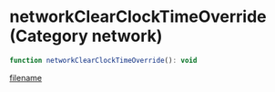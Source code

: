# networkClearClockTimeOverride (Category network)

```js
function networkClearClockTimeOverride(): void
```

[filename](networkClearClockTimeOverride_m.md ':include')